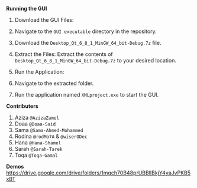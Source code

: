 **Running the GUI**
1. Download the GUI Files:

2. Navigate to the `GUI executable` directory in the repository.
3. Download the `Desktop_Qt_6_8_1_MinGW_64_bit-Debug.7z` file.
4. Extract the Files:
    Extract the contents of `Desktop_Qt_6_8_1_MinGW_64_bit-Debug.7z` to your desired location.
5. Run the Application:
6. Navigate to the extracted folder.
7. Run the application named `XMLproject.exe` to start the GUI.

**Contributers**
1. Aziza `@AzizaZamel`
2. Doaa `@Doaa-Said`
3. Sama `@Sama-Ahmed-Mohammed`
4. Rodina `@rodMo7A` & `@wiserODec`
5. Hana `@Hana-Shamel`
6. Sarah `@Sarah-Tarek`
7. Toqa `@Toqa-Gamal`
   
**Demos**
https://drive.google.com/drive/folders/1mgch70B48prUBBlIBkjY4yaJvPKB5xBT
